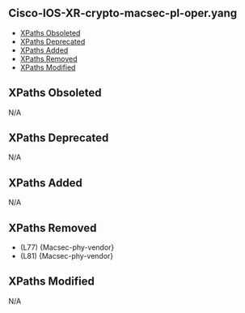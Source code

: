 ## Cisco-IOS-XR-crypto-macsec-pl-oper.yang

- [XPaths Obsoleted](#xpaths-obsoleted)
- [XPaths Deprecated](#xpaths-deprecated)
- [XPaths Added](#xpaths-added)
- [XPaths Removed](#xpaths-removed)
- [XPaths Modified](#xpaths-modified)

## XPaths Obsoleted

N/A

## XPaths Deprecated

N/A

## XPaths Added

N/A

## XPaths Removed

- (L77)	{Macsec-phy-vendor}
- (L81)	{Macsec-phy-vendor}

## XPaths Modified

N/A

